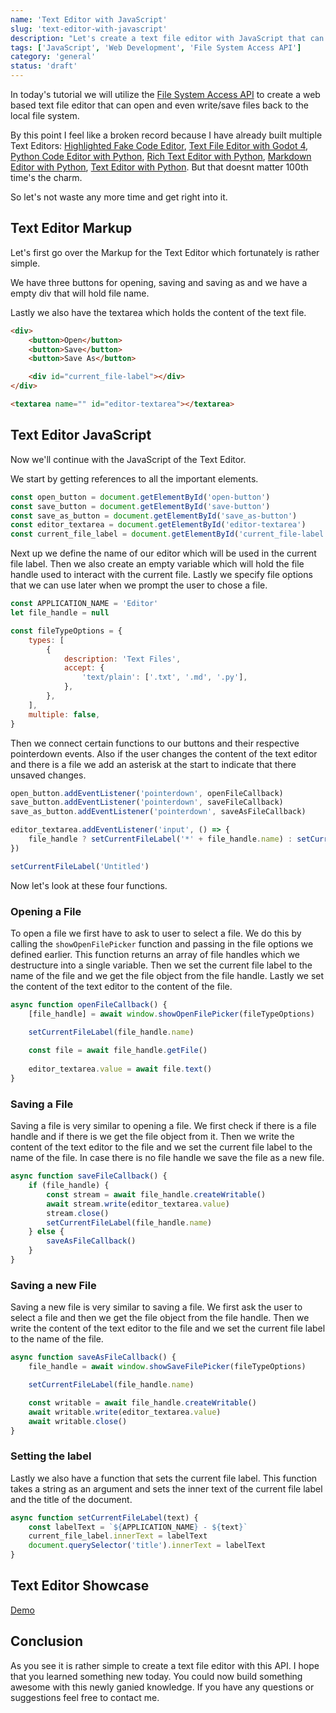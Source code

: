 ```yaml
---
name: 'Text Editor with JavaScript'
slug: 'text-editor-with-javascript'
description: "Let's create a text file editor with JavaScript that can open and save files to the local file system using the File system access API."
tags: ['JavaScript', 'Web Development', 'File System Access API']
category: 'general'
status: 'draft'
---
```


In today's tutorial we will utilize the [File System Access API](https://developer.mozilla.org/en-US/docs/Web/API/File_System_Access_API) to create a web based text file editor that can open and even write/save files back to the local file system.

By this point I feel like a broken record because I have already built multiple Text Editors: [Highlighted Fake Code Editor](), [Text File Editor with Godot 4](https://maximmaeder.com/text-file-editor-with-godot-4/), [Python Code Editor with Python](https://www.thepythoncode.com/article/python-code-editor-using-tkinter-python), [Rich Text Editor with Python](https://www.thepythoncode.com/article/create-rich-text-editor-with-tkinter-python), [Markdown Editor with Python](https://www.thepythoncode.com/article/markdown-editor-with-tkinter-in-python), [Text Editor with Python](https://www.thepythoncode.com/article/text-editor-using-tkinter-python). But that doesnt matter 100th time's the charm.

So let's not waste any more time and get right into it.

## Text Editor Markup

Let's first go over the Markup for the Text Editor which fortunately is rather simple.

We have three buttons for opening, saving and saving as and we have a empty div that will hold file name.

Lastly we also have the textarea which holds the content of the text file.

```html
<div>
    <button>Open</button>
    <button>Save</button>
    <button>Save As</button>

    <div id="current_file-label"></div>
</div>

<textarea name="" id="editor-textarea"></textarea>
```

## Text Editor JavaScript

Now we'll continue with the JavaScript of the Text Editor.

We start by getting references to all the important elements.

```js
const open_button = document.getElementById('open-button')
const save_button = document.getElementById('save-button')
const save_as_button = document.getElementById('save_as-button')
const editor_textarea = document.getElementById('editor-textarea')
const current_file_label = document.getElementById('current_file-label')
```

Next up we define the name of our editor which will be used in the current file label. Then we also create an empty variable which will hold the file handle used to interact with the current file. Lastly we specify file options that we can use later when we prompt the user to chose a file.

```js
const APPLICATION_NAME = 'Editor'
let file_handle = null

const fileTypeOptions = {
    types: [
        {
            description: 'Text Files',
            accept: {
                'text/plain': ['.txt', '.md', '.py'],
            },
        },
    ],
    multiple: false,
}
```

Then we connect certain functions to our buttons and their respective pointerdown events. Also if the user changes the content of the text editor and there is a file we add an asterisk at the start to indicate that there unsaved changes.

```js
open_button.addEventListener('pointerdown', openFileCallback)
save_button.addEventListener('pointerdown', saveFileCallback)
save_as_button.addEventListener('pointerdown', saveAsFileCallback)

editor_textarea.addEventListener('input', () => {
    file_handle ? setCurrentFileLabel('*' + file_handle.name) : setCurrentFileLabel('*Untitled')
})

setCurrentFileLabel('Untitled')
```

Now let's look at these four functions.

### Opening a File

To open a file we first have to ask to user to select a file. We do this by calling the `showOpenFilePicker` function and passing in the file options we defined earlier. This function returns an array of file handles which we destructure into a single variable. Then we set the current file label to the name of the file and we get the file object from the file handle. Lastly we set the content of the text editor to the content of the file.

```js
async function openFileCallback() {
    [file_handle] = await window.showOpenFilePicker(fileTypeOptions)

    setCurrentFileLabel(file_handle.name)
    
    const file = await file_handle.getFile()
    
    editor_textarea.value = await file.text()
}
```

### Saving a File

Saving a file is very similar to opening a file. We first check if there is a file handle and if there is we get the file object from it. Then we write the content of the text editor to the file and we set the current file label to the name of the file. In case there is no file handle we save the file as a new file.

```js
async function saveFileCallback() {
    if (file_handle) {
        const stream = await file_handle.createWritable()
        await stream.write(editor_textarea.value)
        stream.close()
        setCurrentFileLabel(file_handle.name)
    } else {
        saveAsFileCallback()
    }
}
```

### Saving a new File

Saving a new file is very similar to saving a file. We first ask the user to select a file and then we get the file object from the file handle. Then we write the content of the text editor to the file and we set the current file label to the name of the file.

```js
async function saveAsFileCallback() {
    file_handle = await window.showSaveFilePicker(fileTypeOptions)

    setCurrentFileLabel(file_handle.name)

    const writable = await file_handle.createWritable()
    await writable.write(editor_textarea.value)
    await writable.close()
}
```

### Setting the label

Lastly we also have a function that sets the current file label. This function takes a string as an argument and sets the inner text of the current file label and the title of the document.

```js
async function setCurrentFileLabel(text) {
    const labelText = `${APPLICATION_NAME} - ${text}`
    current_file_label.innerText = labelText
    document.querySelector('title').innerText = labelText
}
```

## Text Editor Showcase

[Demo](https://demos.maximmaeder.com/d/text-editor-with-javascript/)

## Conclusion

As you see it is rather simple to create a text file editor with this API. I hope that you learned something new today. You could now build something awesome with this newly ganied knowledge. If you have any questions or suggestions feel free to contact me.